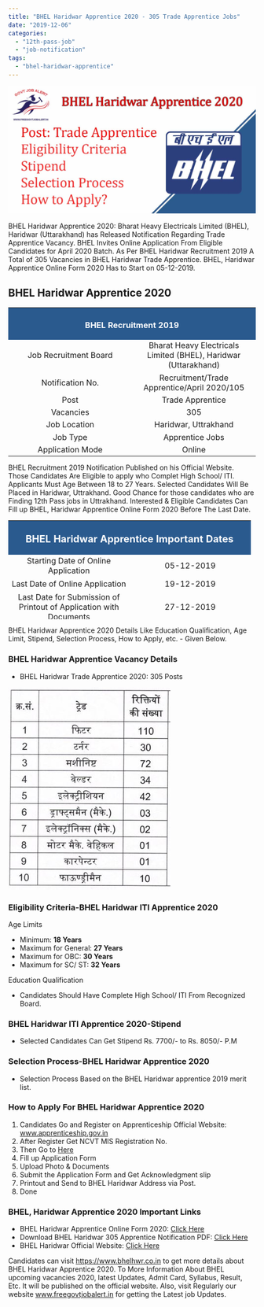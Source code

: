 ```yaml
---
title: "BHEL Haridwar Apprentice 2020 - 305 Trade Apprentice Jobs"
date: "2019-12-06"
categories: 
  - "12th-pass-job"
  - "job-notification"
tags: 
  - "bhel-haridwar-apprentice"
---
```


![BHEL Haridwar Apprentice](images/BHEL-Haridwar-Apprentice.jpg)

BHEL Haridwar Apprentice 2020: Bharat Heavy Electricals Limited (BHEL), Haridwar (Uttarakhand) has Released Notification Regarding Trade Apprentice Vacancy. BHEL Invites Online Application From Eligible Candidates for April 2020 Batch. As Per BHEL Haridwar Recruitment 2019 A Total of 305 Vacancies in BHEL Haridwar Trade Apprentice. BHEL, Haridwar Apprentice Online Form 2020 Has to Start on 05-12-2019.

## **BHEL Haridwar Apprentice 2020**

<table style="border-collapse: collapse; width: 100%;"><tbody><tr><td style="width: 50%; background-color: #2a5a8e; text-align: center;" colspan="2"><h3><strong><span style="color: #ffffff;">BHEL Recruitment 2019</span></strong></h3></td></tr><tr><td style="width: 50%; text-align: center;"><span style="font-size: 12pt;">Job Recruitment Board</span></td><td style="width: 50%; text-align: center;"><span style="font-size: 12pt;">Bharat Heavy Electricals Limited (BHEL), Haridwar (Uttarakhand)</span></td></tr><tr><td style="width: 50%; text-align: center;"><span style="font-size: 12pt;">Notification No.</span></td><td style="width: 50%; text-align: center;"><span style="font-size: 12pt;">Recruitment/Trade Apprentice/April 2020/105</span></td></tr><tr><td style="width: 50%; text-align: center;"><span style="font-size: 12pt;">Post</span></td><td style="width: 50%; text-align: center;"><span style="font-size: 12pt;">Trade Apprentice</span></td></tr><tr><td style="width: 50%; text-align: center;"><span style="font-size: 12pt;">Vacancies</span></td><td style="width: 50%; text-align: center;"><span style="font-size: 12pt;">305</span></td></tr><tr><td style="width: 50%; text-align: center;"><span style="font-size: 12pt;">Job Location</span></td><td style="width: 50%; text-align: center;"><span style="font-size: 12pt;">Haridwar, Uttrakhand</span></td></tr><tr><td style="width: 50%; text-align: center;"><span style="font-size: 12pt;">Job Type</span></td><td style="width: 50%; text-align: center;"><span style="font-size: 12pt;">Apprentice Jobs</span></td></tr><tr><td style="width: 50%; text-align: center;"><span style="font-size: 12pt;">Application Mode</span></td><td style="width: 50%; text-align: center;"><span style="font-size: 12pt;">Online</span></td></tr></tbody></table>

BHEL Recruitment 2019 Notification Published on his Official Website. Those Candidates Are Eligible to apply who Complet High School/ ITI. Applicants Must Age Between 18 to 27 Years. Selected Candidates Will Be Placed in Haridwar, Uttrakhand. Good Chance for those candidates who are Finding 12th Pass jobs in Uttrakhand. Interested & Eligible Candidates Can Fill up BHEL, Haridwar Apprentice Online Form 2020 Before The Last Date.

<table style="border-collapse: collapse; width: 98%; height: 201px;"><tbody><tr style="height: 28px;"><td style="width: 50%; background-color: #2a5a8e; text-align: center; height: 28px;" colspan="2"><h3><strong><span style="font-size: 15pt; color: #ffffff;">BHEL Haridwar Apprentice Important Dates</span></strong></h3></td></tr><tr style="height: 24px;"><td style="width: 50%; text-align: center; height: 24px;"><span style="font-size: 12pt;">Starting Date of Online Application</span></td><td style="width: 50%; text-align: center; height: 24px;"><span style="font-size: 12pt;">05-12-2019</span></td></tr><tr style="height: 24px;"><td style="width: 50%; text-align: center; height: 24px;"><span style="font-size: 12pt;">Last Date of Online Application</span></td><td style="width: 50%; text-align: center; height: 24px;"><span style="font-size: 12pt;">19-12-2019</span></td></tr><tr style="height: 45px;"><td style="width: 50%; text-align: center; height: 45px;"><span style="font-size: 12pt;">Last Date for Submission of Printout of Application with Documents</span></td><td style="width: 50%; text-align: center; height: 45px;"><span style="font-size: 12pt;">27-12-2019</span></td></tr><tr style="height: 20px;"><td style="width: 50%; text-align: center; height: 20px;"><span style="font-size: 12pt;">Date for Declaration of Interview</span></td><td style="width: 50%; text-align: center; height: 20px;"><span style="font-size: 12pt;">15-02-2020</span></td></tr><tr style="height: 20px;"><td style="width: 50%; text-align: center; height: 20px;"><span style="font-size: 12pt;">Dates of Interview</span></td><td style="width: 50%; text-align: center; height: 20px;"><span style="font-size: 12pt;">19 to 26-02-2020</span></td></tr><tr style="height: 20px;"><td style="width: 50%; text-align: center; height: 20px;"><span style="font-size: 12pt;">Date for Declaration of Final Result</span></td><td style="width: 50%; text-align: center; height: 20px;"><span style="font-size: 12pt;">03-03-2020</span></td></tr><tr style="height: 20px;"><td style="width: 50%; text-align: center; height: 20px;"><span style="font-size: 12pt;">Date for Joining</span></td><td style="width: 50%; text-align: center; height: 20px;"><span style="font-size: 12pt;">27-03-2020 to 11-04-2020</span></td></tr></tbody></table>

BHEL Haridwar Apprentice 2020 Details Like Education Qualification, Age Limit, Stipend, Selection Process, How to Apply, etc. - Given Below.

### **BHEL Haridwar Apprentice Vacancy Details**

- BHEL Haridwar Trade Apprentice 2020: 305 Posts

![BHEL Haridwar Apprentice 2020](images/BHEL-Haridwar-Apprentice-2020.jpg)

### **Eligibility Criteria-BHEL Haridwar ITI Apprentice 2020**

Age Limits

- Minimum: **18 Years**
- Maximum for General: **27 Years**
- Maximum for OBC: **30 Years**
- Maximum for SC/ ST: **32 Years**

Education Qualification

- Candidates Should Have Complete High School/ ITI From Recognized Board.

### **BHEL Haridwar ITI Apprentice 2020-Stipend**

- Selected Candidates Can Get Stipend Rs. 7700/- to Rs. 8050/- P.M

### **Selection Process-BHEL Haridwar Apprentice 2020**

- Selection Process Based on the BHEL Haridwar apprentice 2019 merit list.

### **How to Apply For BHEL Haridwar Apprentice 2020**

1. Candidates Go and Register on Apprenticeship Official Website: www.apprenticeship.gov.in
2. After Register Get NCVT MIS Registration No.
3. Then Go to [Here](https://careers.bhelhwr.co.in/recruitment/TradeAppr/iti_data_entry.jsp)
4. Fill up Application Form
5. Upload Photo & Documents
6. Submit the Application Form and Get Acknowledgment slip
7. Printout and Send to BHEL Haridwar Address via Post.
8. Done

### **BHEL, Haridwar Apprentice 2020 Important Links**

- BHEL Haridwar Apprentice Online Form 2020: [Click Here](https://freegovtjobalert.in/wb-post-office-recruitment-wb-gds-vacancy/)
- Download BHEL Haridwar 305 Apprentice Notification PDF: [Click Here](https://careers.bhelhwr.co.in/recruitment/TradeAppr/Circular.pdf)
- BHEL Haridwar Official Website: [Click Here](https://www.bhelhwr.co.in/) 

Candidates can visit https://www.bhelhwr.co.in to get more details about BHEL Haridwar Apprentice 2020. To More Information About BHEL upcoming vacancies 2020, latest Updates, Admit Card, Syllabus, Result, Etc. It will be published on the official website. Also, visit Regularly our website www.freegovtjobalert.in for getting the Latest job Updates.
